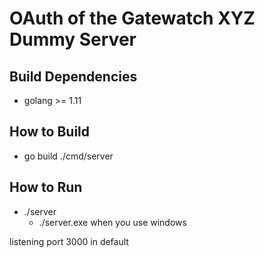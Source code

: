 # OAuth of the Gatewatch XYZ Dummy Server

## Build Dependencies
- golang >= 1.11

## How to Build
- go build ./cmd/server

## How to Run
- ./server
  - ./server.exe when you use windows

listening port 3000 in default
